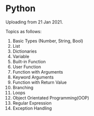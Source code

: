 # Python

Uploading from 21 Jan 2021.

Topics as follows:

01) Basic Types (Number, String, Bool)
02) List
03) Dictionaries
04) Variable
05) Built-in Function
06) User Function
07) Function with Arguments
08) Keyword Arguments
09) Function with Return Value
10) Branching
11) Loops
12) Object Orientated Programming(OOP)
13) Regular Expression
14) Exception Handling
